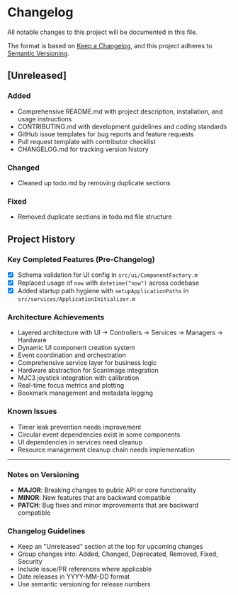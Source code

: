 # Changelog

All notable changes to this project will be documented in this file.

The format is based on [Keep a Changelog](https://keepachangelog.com/en/1.0.0/),
and this project adheres to [Semantic Versioning](https://semver.org/spec/v2.0.0.html).

## [Unreleased]

### Added
- Comprehensive README.md with project description, installation, and usage instructions
- CONTRIBUTING.md with development guidelines and coding standards
- GitHub issue templates for bug reports and feature requests
- Pull request template with contributor checklist
- CHANGELOG.md for tracking version history

### Changed
- Cleaned up todo.md by removing duplicate sections

### Fixed
- Removed duplicate sections in todo.md file structure

## Project History

### Key Completed Features (Pre-Changelog)
- [x] Schema validation for UI config in `src/ui/ComponentFactory.m`
- [x] Replaced usage of `now` with `datetime("now")` across codebase
- [x] Added startup path hygiene with `setupApplicationPaths` in `src/services/ApplicationInitializer.m`

### Architecture Achievements
- Layered architecture with UI → Controllers → Services → Managers → Hardware
- Dynamic UI component creation system
- Event coordination and orchestration
- Comprehensive service layer for business logic
- Hardware abstraction for ScanImage integration
- MJC3 joystick integration with calibration
- Real-time focus metrics and plotting
- Bookmark management and metadata logging

### Known Issues
- Timer leak prevention needs improvement
- Circular event dependencies exist in some components
- UI dependencies in services need cleanup
- Resource management cleanup chain needs implementation

---

### Notes on Versioning
- **MAJOR**: Breaking changes to public API or core functionality
- **MINOR**: New features that are backward compatible
- **PATCH**: Bug fixes and minor improvements that are backward compatible

### Changelog Guidelines
- Keep an "Unreleased" section at the top for upcoming changes
- Group changes into: Added, Changed, Deprecated, Removed, Fixed, Security
- Include issue/PR references where applicable
- Date releases in YYYY-MM-DD format
- Use semantic versioning for release numbers